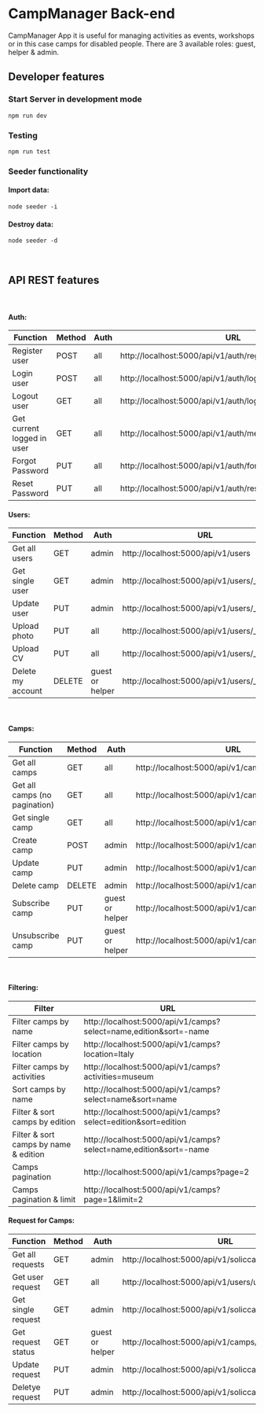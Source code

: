 # CampManager Back-end

CampManager App it is useful for managing activities as events, workshops or in this case camps for disabled people.
There are 3 available roles: guest, helper & admin.

## Developer features

### **Start Server in development mode**

```ssh
npm run dev
```

### **Testing**

```ssh
npm run test
```

### **Seeder functionality**

#### Import data:

```ssh
node seeder -i
```

#### Destroy data:

```ssh
node seeder -d
```

<br>

## API REST features

<br>

#### **Auth:**

| Function                   | Method | Auth | URL                                                         |
| -------------------------- | ------ | ---- | ----------------------------------------------------------- |
| Register user              | POST   | all  | http://localhost:5000/api/v1/auth/register                  |
| Login user                 | POST   | all  | http://localhost:5000/api/v1/auth/login                     |
| Logout user                | GET    | all  | http://localhost:5000/api/v1/auth/logout                    |
| Get current logged in user | GET    | all  | http://localhost:5000/api/v1/auth/me                        |
| Forgot Password            | PUT    | all  | http://localhost:5000/api/v1/auth/forgotpassword            |
| Reset Password             | PUT    | all  | http://localhost:5000/api/v1/auth/resetpassword/:resettoken |

#### **Users:**

| Function          | Method | Auth            | URL                                           |
| ----------------- | ------ | --------------- | --------------------------------------------- |
| Get all users     | GET    | admin           | http://localhost:5000/api/v1/users            |
| Get single user   | GET    | admin           | http://localhost:5000/api/v1/users/\_id       |
| Update user       | PUT    | admin           | http://localhost:5000/api/v1/users/\_id       |
| Upload photo      | PUT    | all             | http://localhost:5000/api/v1/users/\_id/photo |
| Upload CV         | PUT    | all             | http://localhost:5000/api/v1/users/\_id/cv    |
| Delete my account | DELETE | guest or helper | http://localhost:5000/api/v1/users/\_id       |

<br>

#### **Camps:**

| Function                      | Method | Auth            | URL                                                 |
| ----------------------------- | ------ | --------------- | --------------------------------------------------- |
| Get all camps                 | GET    | all             | http://localhost:5000/api/v1/camps                  |
| Get all camps (no pagination) | GET    | all             | http://localhost:5000/api/v1/camps/nopagination     |
| Get single camp               | GET    | all             | http://localhost:5000/api/v1/camps/\_id             |
| Create camp                   | POST   | admin           | http://localhost:5000/api/v1/camps                  |
| Update camp                   | PUT    | admin           | http://localhost:5000/api/v1/camps/\_id             |
| Delete camp                   | DELETE | admin           | http://localhost:5000/api/v1/camps/\_id             |
| Subscribe camp                | PUT    | guest or helper | http://localhost:5000/api/v1/camps/\_id/subscribe   |
| Unsubscribe camp              | PUT    | guest or helper | http://localhost:5000/api/v1/camps/\_id/unsubscribe |

<br>

#### **Filtering:**

| Filter                                | URL                                                               |
| ------------------------------------- | ----------------------------------------------------------------- |
| Filter camps by name                  | http://localhost:5000/api/v1/camps?select=name,edition&sort=-name |
| Filter camps by location              | http://localhost:5000/api/v1/camps?location=Italy                 |
| Filter camps by activities            | http://localhost:5000/api/v1/camps?activities=museum              |
| Sort camps by name                    | http://localhost:5000/api/v1/camps?select=name&sort=name          |
| Filter & sort camps by edition        | http://localhost:5000/api/v1/camps?select=edition&sort=edition    |
| Filter & sort camps by name & edition | http://localhost:5000/api/v1/camps?select=name,edition&sort=-name |
| Camps pagination                      | http://localhost:5000/api/v1/camps?page=2                         |
| Camps pagination & limit              | http://localhost:5000/api/v1/camps?page=1&limit=2                 |

#### **Request for Camps:**

| Function           | Method | Auth            | URL                                                   |
| ------------------ | ------ | --------------- | ----------------------------------------------------- |
| Get all requests   | GET    | admin           | http://localhost:5000/api/v1/soliccamps               |
| Get user request   | GET    | all             | http://localhost:5000/api/v1/users/userId/solics      |
| Get single request | GET    | admin           | http://localhost:5000/api/v1/soliccamps/SolicCampId   |
| Get request status | GET    | guest or helper | http://localhost:5000/api/v1/camps/campId/solicStatus |
| Update request     | PUT    | admin           | http://localhost:5000/api/v1/soliccamps/SolicCampId   |
| Deletye request    | PUT    | admin           | http://localhost:5000/api/v1/soliccamps/SolicCampId   |
